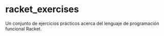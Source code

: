 # racket_exercises
Un conjunto de ejercicios prácticos acerca 
del lenguaje de programación funcional Racket.


